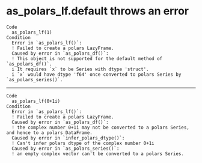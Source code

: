 # as_polars_lf.default throws an error

    Code
      as_polars_lf(1)
    Condition
      Error in `as_polars_lf()`:
      ! Failed to create a polars LazyFrame.
      Caused by error in `as_polars_df()`:
      ! This object is not supported for the default method of `as_polars_df()`.
      i It requires `x` to be Series with dtype 'struct'.
      i `x` would have dtype 'f64' once converted to polars Series by `as_polars_series()`.

---

    Code
      as_polars_lf(0+1i)
    Condition
      Error in `as_polars_lf()`:
      ! Failed to create a polars LazyFrame.
      Caused by error in `as_polars_df()`:
      ! the complex number 0+1i may not be converted to a polars Series, and hence to a polars DataFrame.
      Caused by error in `infer_polars_dtype()`:
      ! Can't infer polars dtype of the complex number 0+1i
      Caused by error in `as_polars_series()`:
      ! an empty complex vector can't be converted to a polars Series.

